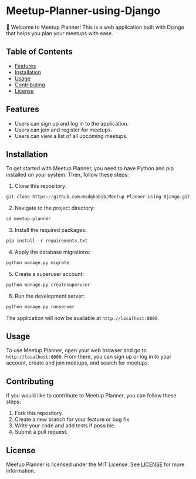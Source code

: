 # Meetup-Planner-using-Django

👋 Welcome to Meetup Planner! This is a web application built with Django that helps you plan your meetups with ease.

## Table of Contents

- [Features](#features)
- [Installation](#installation)
- [Usage](#usage)
- [Contributing](#contributing)
- [License](#license)

## Features

- Users can sign up and log in to the application.
- Users can join and register for meetups.
- Users can view a list of all upcoming meetups.

## Installation

To get started with Meetup Planner, you need to have Python and pip installed on your system. Then, follow these steps:

1. Clone this repository:
```python
git clone https://github.com/msdqhabib/Meetup-Planner-using-Django.git
```
2. Navigate to the project directory:
```python
cd meetup-planner
```
3. Install the required packages:
```python
pip install -r requirements.txt
```
4. Apply the database migrations:
```python
python manage.py migrate
```
5. Create a superuser account:
```python
python manage.py createsuperuser
```
6. Run the development server:
```python
python manage.py runserver
```

The application will now be available at `http://localhost:8000`.

## Usage

To use Meetup Planner, open your web browser and go to `http://localhost:8000`. From there, you can sign up or log in to your account, create and join meetups, and search for meetups.

## Contributing

If you would like to contribute to Meetup Planner, you can follow these steps:

1. Fork this repository.
2. Create a new branch for your feature or bug fix.
3. Write your code and add tests if possible.
4. Submit a pull request.

## License

Meetup Planner is licensed under the MIT License. See [LICENSE](LICENSE) for more information.







